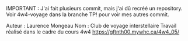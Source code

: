 IMPORTANT : J'ai fait plusieurs commit, mais j'ai dû recréé un repository. Voir 4w4-voyage dans la branche TP! pour voir mes autres commit.

Auteur : Laurence Mongeau
Nom : Club de voyage interstellaire
Travail réalisé dans le cadre du cours 4w4
https://gftnth00.mywhc.ca/4w4_05/
